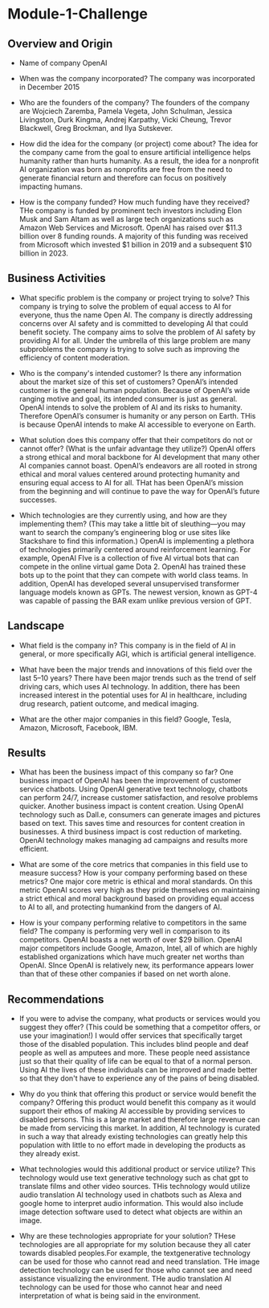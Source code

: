 # Module-1-Challenge
## Overview and Origin

* Name of company
OpenAI

* When was the company incorporated?
The company was incorporated in December 2015

* Who are the founders of the company?
The founders of the company are Wojciech Zaremba, Pamela Vegeta, John Schulman, Jessica Livingston, Durk Kingma, Andrej Karpathy, Vicki Cheung, Trevor Blackwell, Greg Brockman, and Ilya Sutskever.

* How did the idea for the company (or project) come about?
The idea for the company came from the goal to ensure artificial intelligence helps humanity rather than hurts humanity. As a result, the idea for a nonprofit AI organization was born as nonprofits are free from the need to generate financial return and therefore can focus on positively impacting humans.

* How is the company funded? How much funding have they received?
THe company is funded by prominent tech investors including Elon Musk and Sam Altam as well as large tech organizations such as Amazon Web Services and Microsoft. OpenAI has raised over $11.3 billion over 8 funding rounds. A majority of this funding was received from Microsoft which invested $1 billion in 2019 and a subsequent $10 billion in 2023. 

## Business Activities

* What specific problem is the company or project trying to solve?
This company is trying to solve the problem of equal access to AI for everyone, thus the name Open AI. The company is directly addressing concerns over AI safety and is committed to developing AI that could benefit society. The company aims to solve the problem of AI safety by providing AI for all. Under the umbrella of this large problem are many subproblems the company is trying to solve such as improving the efficiency of content moderation.

* Who is the company's intended customer? Is there any information about the market size of this set of customers?
OpenAI’s intended customer is the general human population. Because of OpenAI’s wide ranging motive and goal, its intended consumer is just as general. OpenAI intends to solve the problem of AI and its risks to humanity. Therefore OpenAI’s consumer is humanity or any person on Earth. THis is because OpenAI intends to make AI accessible to everyone on Earth.

* What solution does this company offer that their competitors do not or cannot offer? (What is the unfair advantage they utilize?)
OpenAI offers a strong ethical and moral backbone for AI development that many other AI companies cannot boast. OpenAI’s endeavors are all rooted in strong ethical and moral values centered around protecting humanity and ensuring equal access to AI for all. THat has been OpenAI’s mission from the beginning and will continue to pave the way for OpenAI’s future successes.

* Which technologies are they currently using, and how are they implementing them? (This may take a little bit of sleuthing&mdash;you may want to search the company’s engineering blog or use sites like Stackshare to find this information.)
OpenAI is implementing a plethora of technologies primarily centered around reinforcement learning. For example, OpenAI FIve is a collection of five AI virtual bots that can compete in the online virtual game Dota 2. OpenAI has trained these bots up to the point that they can compete with world class teams. In addition, OpenAI has developed several unsupervised transformer language models known as GPTs. The newest version, known as GPT-4 was capable of passing the BAR exam unlike previous version of GPT.

## Landscape

* What field is the company in?
This company is in the field of AI in general, or more specifically AGI, which is artificial general intelligence.

* What have been the major trends and innovations of this field over the last 5&ndash;10 years?
There have been major trends such as the trend of self driving cars, which uses AI technology. In addition, there has been increased interest in the potential uses for AI in healthcare, including drug research, patient outcome, and medical imaging.

* What are the other major companies in this field?
Google, Tesla, Amazon, Microsoft, Facebook, IBM.

## Results

* What has been the business impact of this company so far?
One business impact of OpenAI has been the improvement of customer service chatbots. Using OpenAI generative text technology, chatbots can perform 24/7, increase customer satisfaction, and resolve problems quicker. Another business impact is content creation. Using OpenAI technology such as Dall.e, consumers can generate images and pictures based on text. This saves time and resources for content creation in businesses. A third business impact is cost reduction of marketing. OpenAI technology makes managing ad campaigns and results more efficient.

* What are some of the core metrics that companies in this field use to measure success? How is your company performing based on these metrics?
One major core metric is ethical and moral standards. On this metric OpenAI scores very high as they pride themselves on maintaining a strict ethical and moral background based on providing equal access to AI to all, and protecting humankind from the dangers of AI.

* How is your company performing relative to competitors in the same field?
The company is performing very well in comparison to its competitors. OpenAI boasts a net worth of over $29 billion. OpenAI major competitors include Google, Amazon, Intel, all of which are highly established organizations which have much greater net worths than OpenAI. SInce OpenAI is relatively new, its performance appears lower than that of these other companies if based on net worth alone.

## Recommendations

* If you were to advise the company, what products or services would you suggest they offer? (This could be something that a competitor offers, or use your imagination!)
I would offer services that specifically target those of the disabled population. This includes blind people and deaf people as well as amputees and more. These people need assistance just so that their quality of life can be equal to that of a normal person. Using AI the lives of these individuals can be improved and made better so that they don't have to experience any of the pains of being disabled.

* Why do you think that offering this product or service would benefit the company?
Offering this product would benefit this company as it would support their ethos of making AI accessible by providing services to disabled persons. This is a large market and therefore large revenue can be made from servicing this market. In addition, AI technology is curated in such a way that already existing technologies can greatly help this population with little to no effort made in developing the products as they already exist.

* What technologies would this additional product or service utilize?
This technology would use text generative technology such as chat gpt to translate films and other video sources. THis technology would utilize audio translation AI technology used in chatbots such as Alexa and google home to interpret audio information. This would also include image detection software used to detect what objects are within an image.

* Why are these technologies appropriate for your solution?
THese technologies are all appropriate for my solution because they all cater towards disabled peoples.For example, the textgenerative technology can be used for those who cannot read and need translation. THe image detection technology can be used for those who cannot see and need assistance visualizing the environment. THe audio translation AI technology can be used for those who cannot hear and need interpretation of what is being said in the environment.
